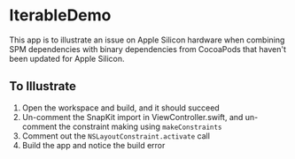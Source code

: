 # IterableDemo
This app is to illustrate an issue on Apple Silicon hardware when combining SPM dependencies with binary dependencies from CocoaPods that haven't been updated for Apple Silicon.  

## To Illustrate
1. Open the workspace and build, and it should succeed
2. Un-comment the SnapKit import in ViewController.swift, and un-comment the constraint making using `makeConstraints`
3. Comment out the `NSLayoutConstraint.activate` call
4. Build the app and notice the build error
